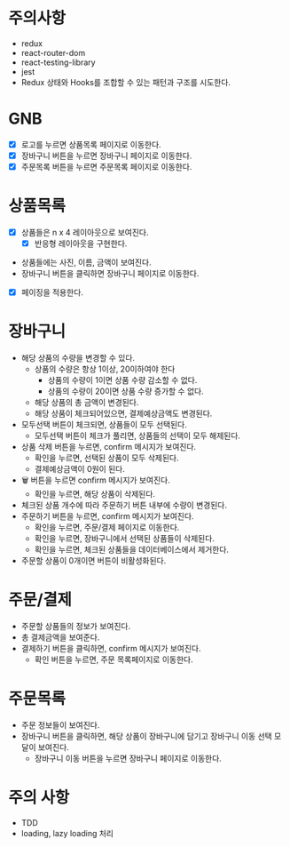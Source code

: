 # 주의사항

- redux
- react-router-dom
- react-testing-library
- jest
- Redux 상태와 Hooks를 조합할 수 있는 패턴과 구조를 시도한다.

# GNB

- [x] 로고를 누르면 상품목록 페이지로 이동한다.
- [x] 장바구니 버튼을 누르면 장바구니 페이지로 이동한다.
- [x] 주문목록 버튼을 누르면 주문목록 페이지로 이동한다.

# 상품목록

- [x] 상품들은 n x 4 레이아웃으로 보여진다.
  - [x] 반응형 레이아웃을 구현한다.
- 상품들에는 사진, 이름, 금액이 보여진다.
- 장바구니 버튼을 클릭하면 장바구니 페이지로 이동한다.
- [x] 페이징을 적용한다.

# 장바구니

- 해당 상품의 수량을 변경할 수 있다.
  - 상품의 수량은 항상 1이상, 20이하여야 한다
    - 상품의 수량이 1이면 상품 수량 감소할 수 없다.
    - 상품의 수량이 20이면 상품 수량 증가할 수 없다.
  - 해당 상품의 총 금액이 변경된다.
  - 해당 상품이 체크되어있으면, 결제예상금액도 변경된다.
- 모두선택 버튼이 체크되면, 상품들이 모두 선택된다.
  - 모두선택 버튼이 체크가 풀리면, 상품들의 선택이 모두 해제된다.
- 상품 삭제 버튼을 누르면, confirm 메시지가 보여진다.
  - 확인을 누르면, 선택된 상품이 모두 삭제된다.
  - 결제예상금액이 0원이 된다.
- 🗑 버튼을 누르면 confirm 메시지가 보여진다.
  - 확인을 누르면, 해당 상품이 삭제된다.
- 체크된 상품 개수에 따라 주문하기 버튼 내부에 수량이 변경된다.
- 주문하기 버튼을 누르면, confirm 메시지가 보여진다.
  - 확인을 누르면, 주문/결제 페이지로 이동한다.
  - 확인을 누르면, 장바구니에서 선택된 상품들이 삭제된다.
  - 확인을 누르면, 체크된 상품들을 데이터베이스에서 제거한다.
- 주문할 상품이 0개이면 버튼이 비활성화된다.

# 주문/결제

- 주문할 상품들의 정보가 보여진다.
- 총 결제금액을 보여준다.
- 결제하기 버튼을 클릭하면, confirm 메시지가 보여진다.
  - 확인 버튼을 누르면, 주문 목록페이지로 이동한다.

# 주문목록

- 주문 정보들이 보여진다.
- 장바구니 버튼을 클릭하면, 해당 상품이 장바구니에 담기고 장바구니 이동 선택 모달이 보여진다.
  - 장바구니 이동 버튼을 누르면 장바구니 페이지로 이동한다.

# 주의 사항

- TDD
- loading, lazy loading 처리

